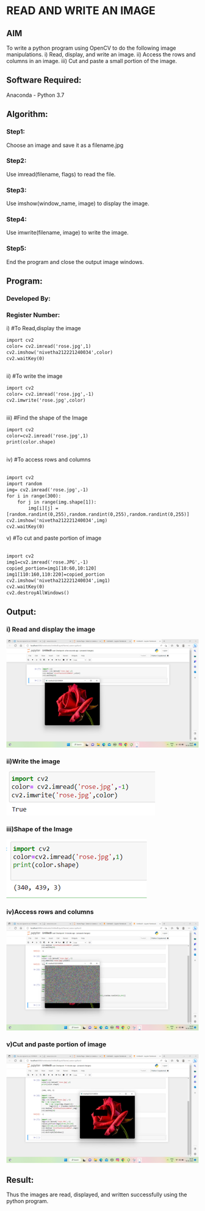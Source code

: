 # READ AND WRITE AN IMAGE
## AIM
To write a python program using OpenCV to do the following image manipulations.
i) Read, display, and write an image.
ii) Access the rows and columns in an image.
iii) Cut and paste a small portion of the image.

## Software Required:
Anaconda - Python 3.7
## Algorithm:
### Step1:
Choose an image and save it as a filename.jpg
### Step2:
Use imread(filename, flags) to read the file.
### Step3:
Use imshow(window_name, image) to display the image.
### Step4:
Use imwrite(filename, image) to write the image.
### Step5:
End the program and close the output image windows.
## Program:
### Developed By:
### Register Number: 
i) #To Read,display the image
```
import cv2
color= cv2.imread('rose.jpg',1)
cv2.imshow('nivetha212221240034',color)
cv2.waitKey(0)
  

```
ii) #To write the image
```
import cv2
color= cv2.imread('rose.jpg',-1)
cv2.imwrite('rose.jpg',color)


```
iii) #Find the shape of the Image
```python3
import cv2
color=cv2.imread('rose.jpg',1)
print(color.shape)


```
iv) #To access rows and columns

```python3

import cv2
import random
img= cv2.imread('rose.jpg',-1)
for i in range(300):
    for j in range(img.shape[1]):
        img[i][j] = [random.randint(0,255),random.randint(0,255),random.randint(0,255)]
cv2.imshow('nivetha212221240034',img)
cv2.waitKey(0)

```
v) #To cut and paste portion of image
```python3

import cv2
img1=cv2.imread('rose.JPG',-1)
copied_portion=img1[10:60,10:120]
img1[110:160,110:220]=copied_portion
cv2.imshow('nivetha212221240034',img1)
cv2.waitKey(0)
cv2.destroyAllWindows()

```

## Output:

### i) Read and display the image

![output](./img1.png)

### ii)Write the image
![output](./img2.png)


### iii)Shape of the Image
![output](./img3.png)


### iv)Access rows and columns
![output](./img4.png)

### v)Cut and paste portion of image
![output](./img5.png)


## Result:
Thus the images are read, displayed, and written successfully using the python program.



